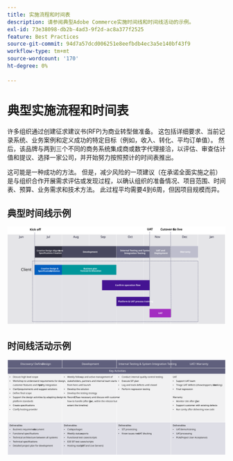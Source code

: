 ```yaml
---
title: 实施流程和时间表
description: 请参阅典型Adobe Commerce实施时间线和时间线活动的示例。
exl-id: 73e38098-db2b-4ad3-9f2d-ac8a377f2525
feature: Best Practices
source-git-commit: 94d7a57dcd006251e8eefbdb4ec3a5e140bf43f9
workflow-type: tm+mt
source-wordcount: '170'
ht-degree: 0%

---
```



# 典型实施流程和时间表

许多组织通过创建征求建议书(RFP)为商业转型做准备。 这包括详细要求、当前记录系统、业务案例和定义成功的特定目标（例如，收入、转化、平均订单值）。 然后，该品牌与两到三个不同的商务系统集成商或数字代理接洽，以评估、审查估计值和提议、选择一家公司，并开始努力按照预计的时间表推出。

这可能是一种成功的方法。 但是，减少风险的一项建议（在承诺全面实施之前）是与组织合作开展需求评估或发现过程，以确认组织的准备情况、项目范围、时间表、预算、业务需求和技术方法。 此过程平均需要4到6周，但因项目规模而异。

## 典型时间线示例

![典型Commerce实施时间线示例](../../assets/playbooks/timeline-example.svg)

## 时间线活动示例

![商业实施时间线活动示例](../../assets/playbooks/timeline-activities-example.svg)
